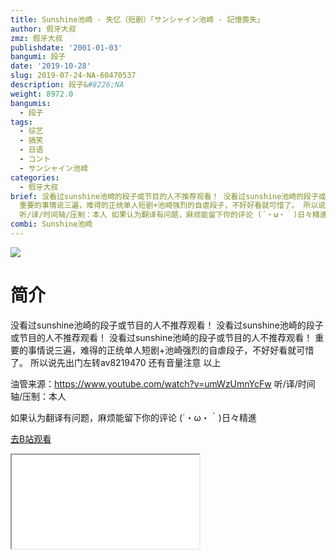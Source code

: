 ```yaml
---
title: Sunshine池崎 - 失忆（短剧）「サンシャイン池崎 - 記憶喪失」
author: 假牙大叔
zmz: 假牙大叔
publishdate: '2001-01-03'
bangumi: 段子
date: '2019-10-28'
slug: 2019-07-24-NA-60470537
description: 段子&#8226;NA
weight: 8972.0
bangumis:
  - 段子
tags:
  - 综艺
  - 搞笑
  - 日语
  - コント
  - サンシャイン池崎
categories:
  - 假牙大叔
brief: 没看过sunshine池崎的段子或节目的人不推荐观看！ 没看过sunshine池崎的段子或节目的人不推荐观看！ 没看过sunshine池崎的段子或节目的人不推荐观看！
  重要的事情说三遍，难得的正统单人短剧+池崎强烈的自虐段子，不好好看就可惜了。 所以说先出门左转av8219470 还有音量注意 以上 油管来源：https://www.youtube.com/watch?v=umWzUmnYcFw
  听/译/时间轴/压制：本人 如果认为翻译有问题，麻烦能留下你的评论 (´・ω・｀)日々精進
combi: Sunshine池崎
---
```

![](https://raw.githubusercontent.com/tcgriffith/owaraisite/master/static/tmpimg/ad7a2f83942a479b05fc4b035b19f91c1c67e3f1.jpg.480.jpg)
# 简介  
没看过sunshine池崎的段子或节目的人不推荐观看！
没看过sunshine池崎的段子或节目的人不推荐观看！
没看过sunshine池崎的段子或节目的人不推荐观看！
重要的事情说三遍，难得的正统单人短剧+池崎强烈的自虐段子，不好好看就可惜了。
所以说先出门左转av8219470
还有音量注意
以上

油管来源：https://www.youtube.com/watch?v=umWzUmnYcFw
听/译/时间轴/压制：本人

如果认为翻译有问题，麻烦能留下你的评论
(´・ω・｀)日々精進  

[去B站观看](https://www.bilibili.com/video/av60470537/)
<div class ="resp-container"><iframe class="testiframe" src="//player.bilibili.com/player.html?aid=60470537"", scrolling="no", allowfullscreen="true" > </iframe></div> 
